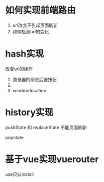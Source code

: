 # 如何实现前端路由
1. url改变不引起页面刷新
2. 如何检测url的变化

# hash实现
改变url的操作
1. 游览器的前进后退按钮
2. <a></a>
3. window.location

# history实现
pushState 和 replaceState 不能页面刷新

popstate

# 基于vue实现vuerouter

use只认install